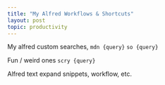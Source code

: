 ```yaml
---
title: "My Alfred Workflows & Shortcuts"
layout: post
topic: productivity
---
```


My alfred custom searches, `mdn {query}` `so {query}`

Fun / weird ones `scry {query}`

Alfred text expand snippets, workflow, etc.
